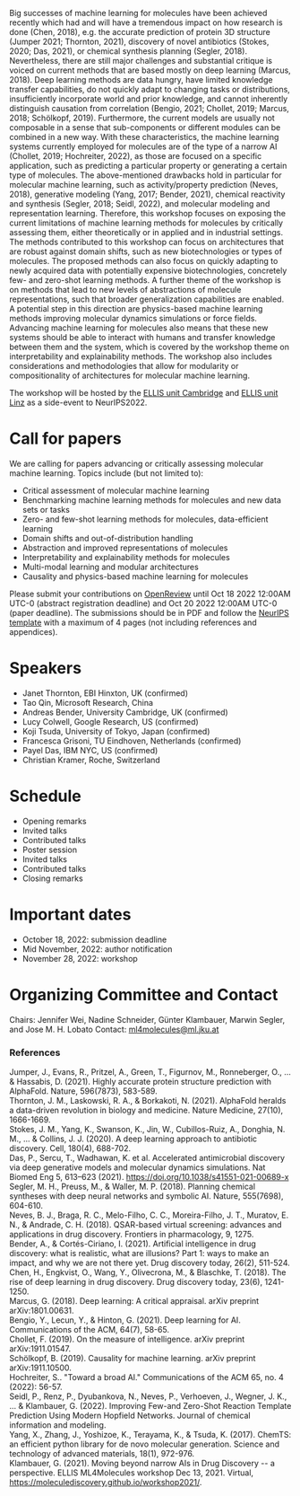 Big successes of machine learning for molecules have been achieved recently which had and will have a tremendous impact on how research is done (Chen, 2018), e.g.  the accurate prediction of protein 3D structure (Jumper 2021; Thornton, 2021), discovery of novel antibiotics (Stokes, 2020; Das, 2021), or chemical synthesis planning (Segler, 2018). Nevertheless, there are still major challenges and  substantial critique is voiced on current methods that are based mostly on deep learning (Marcus, 2018). Deep learning methods are data hungry, have limited knowledge transfer capabilities, do not quickly adapt to changing tasks or distributions, insufficiently incorporate world and prior knowledge, and cannot inherently distinguish causation from correlation (Bengio, 2021; Chollet, 2019; Marcus, 2018; Schölkopf, 2019). Furthermore, the current models are usually not composable in a sense that sub-components or different modules can be combined in a new way. With these characteristics, the machine learning systems currently employed for molecules are of the type of a narrow AI (Chollet, 2019; Hochreiter, 2022), as those are focused on a specific application, such as predicting a particular property or generating a certain type of molecules. The above-mentioned drawbacks hold in particular for molecular machine learning, such as activity/property prediction (Neves, 2018), generative modeling (Yang, 2017; Bender, 2021), chemical reactivity and synthesis (Segler, 2018; Seidl, 2022), and molecular modeling and representation learning. 
Therefore, this workshop focuses on exposing the current limitations of machine learning methods for molecules by critically assessing them, either theoretically or in applied and in industrial settings. The methods contributed to this workshop can focus on architectures that are robust against domain shifts, such as new biotechnologies or types of molecules. The proposed methods can also focus on quickly adapting to newly acquired data with potentially expensive biotechnologies, concretely few- and zero-shot learning methods. A further theme of the workshop is on methods that lead to new levels of abstractions of molecule representations, such that broader generalization capabilities are enabled. A potential step in this direction are physics-based machine learning methods improving molecular dynamics simulations or force fields. Advancing machine learning for molecules also means that these new systems should be able to interact with humans and transfer knowledge between them and the system, which is covered by the workshop theme on interpretability and explainability methods. The workshop also includes considerations and methodologies that allow for modularity or compositionality of architectures for molecular machine learning. 

The workshop will be hosted by the [ELLIS unit Cambridge](http://www.ellis.eng.cam.ac.uk/) and [ELLIS unit Linz](https://www.jku.at/en/lit-artificial-intelligence-lab/ellis-unit-linz/) as a side-event to NeurIPS2022.

# Call for papers
We are calling for papers advancing or critically assessing molecular machine learning. Topics include (but not limited to):  

- Critical assessment of molecular machine learning
- Benchmarking machine learning methods for molecules and new data sets or tasks
- Zero- and few-shot learning methods for molecules, data-efficient learning 
- Domain shifts and out-of-distribution handling 
- Abstraction and improved representations of molecules
- Interpretability and explainability methods for molecules
- Multi-modal learning and modular architectures
- Causality and physics-based machine learning for molecules

Please submit your contributions on [OpenReview](https://openreview.net/group?id=ELLIS.eu/2022/Workshop/ML4Molecules) until Oct 18 2022 12:00AM UTC-0 (abstract registration deadline) and Oct 20 2022 12:00AM UTC-0 (paper deadline). The submissions should be in PDF and follow the [NeurIPS template](https://nips.cc/Conferences/2022/PaperInformation/StyleFiles) with a maximum of 4 pages (not including references and appendices). 

# Speakers
- Janet Thornton, EBI Hinxton, UK (confirmed)
- Tao Qin, Microsoft Research, China 
- Andreas Bender, University Cambridge, UK (confirmed)
- Lucy Colwell, Google Research, US  (confirmed) 
- Koji Tsuda, University of Tokyo, Japan (confirmed)
- Francesca Grisoni, TU Eindhoven, Netherlands (confirmed)
- Payel Das, IBM NYC, US (confirmed)
- Christian Kramer, Roche, Switzerland

# Schedule 
- Opening remarks
- Invited talks
- Contributed talks
- Poster session
- Invited talks
- Contributed talks
- Closing remarks

# Important dates
 - October 18, 2022: submission deadline
 - Mid November, 2022: author notification
 - November 28, 2022: workshop

# Organizing Committee and Contact
Chairs: Jennifer Wei, Nadine Schneider, Günter Klambauer, Marwin Segler, and Jose M. H. Lobato
Contact: ml4molecules@ml.jku.at


### References
Jumper, J., Evans, R., Pritzel, A., Green, T., Figurnov, M., Ronneberger, O., ... & Hassabis, D. (2021). Highly accurate protein structure prediction with AlphaFold. Nature, 596(7873), 583-589.  
Thornton, J. M., Laskowski, R. A., & Borkakoti, N. (2021). AlphaFold heralds a data-driven revolution in biology and medicine. Nature Medicine, 27(10), 1666-1669.  
Stokes, J. M., Yang, K., Swanson, K., Jin, W., Cubillos-Ruiz, A., Donghia, N. M., ... & Collins, J. J. (2020). A deep learning approach to antibiotic discovery. Cell, 180(4), 688-702.  
Das, P., Sercu, T., Wadhawan, K. et al. Accelerated antimicrobial discovery via deep generative models and molecular dynamics simulations. Nat Biomed Eng 5, 613–623 (2021). https://doi.org/10.1038/s41551-021-00689-x  
Segler, M. H., Preuss, M., & Waller, M. P. (2018). Planning chemical syntheses with deep neural networks and symbolic AI. Nature, 555(7698), 604-610.  
Neves, B. J., Braga, R. C., Melo-Filho, C. C., Moreira-Filho, J. T., Muratov, E. N., & Andrade, C. H. (2018). QSAR-based virtual screening: advances and applications in drug discovery. Frontiers in pharmacology, 9, 1275.  
Bender, A., & Cortés-Ciriano, I. (2021). Artificial intelligence in drug discovery: what is realistic, what are illusions? Part 1: ways to make an impact, and why we are not there yet. Drug discovery today, 26(2), 511-524.  
Chen, H., Engkvist, O., Wang, Y., Olivecrona, M., & Blaschke, T. (2018). The rise of deep learning in drug discovery. Drug discovery today, 23(6), 1241-1250.  
Marcus, G. (2018). Deep learning: A critical appraisal. arXiv preprint arXiv:1801.00631.  
Bengio, Y., Lecun, Y., & Hinton, G. (2021). Deep learning for AI. Communications of the ACM, 64(7), 58-65.  
Chollet, F. (2019). On the measure of intelligence. arXiv preprint arXiv:1911.01547.  
Schölkopf, B. (2019). Causality for machine learning. arXiv preprint arXiv:1911.10500.  
Hochreiter, S.. "Toward a broad AI." Communications of the ACM 65, no. 4 (2022): 56-57.  
Seidl, P., Renz, P., Dyubankova, N., Neves, P., Verhoeven, J., Wegner, J. K., ... & Klambauer, G. (2022). Improving Few-and Zero-Shot Reaction Template Prediction Using Modern Hopfield Networks. Journal of chemical information and modeling.  
Yang, X., Zhang, J., Yoshizoe, K., Terayama, K., & Tsuda, K. (2017). ChemTS: an efficient python library for de novo molecular generation. Science and technology of advanced materials, 18(1), 972-976.  
Klambauer, G. (2021). Moving beyond narrow AIs in Drug Discovery -- a perspective. ELLIS ML4Molecules workshop Dec 13, 2021. Virtual, https://moleculediscovery.github.io/workshop2021/.   

